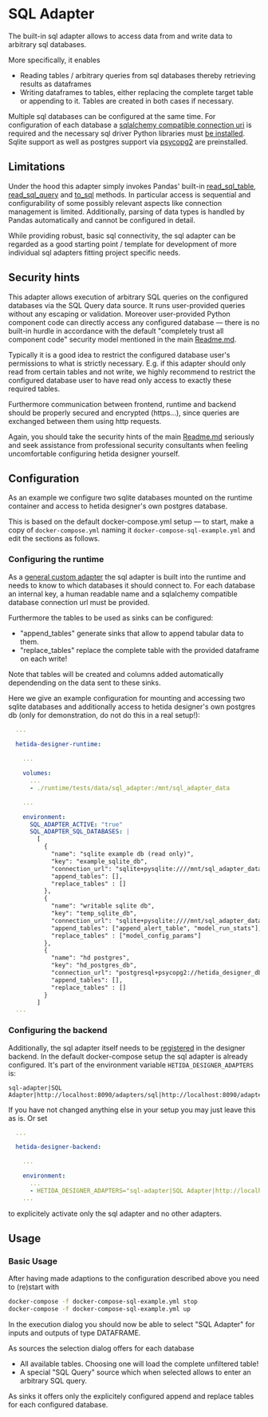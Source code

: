 # SQL Adapter
The built-in sql adapter allows to access data from and write data to arbitrary sql databases.

More specifically, it enables
* Reading tables / arbitrary queries from sql databases thereby retrieving results as dataframes
* Writing dataframes to tables, either replacing the complete target table or appending to it. Tables are created in both cases if necessary.

Multiple sql databases can be configured at the same time. For configuration of each database a [sqlalchemy compatible connection uri](https://docs.sqlalchemy.org/en/20/core/engines.html#database-urls) is required and the necessary sql driver Python libraries must [be installed](../custom_python_dependencies.md). Sqlite support as well as postgres support via [psycopg2](https://pypi.org/project/psycopg2/) are preinstalled.

## Limitations
Under the hood this adapter simply invokes Pandas' built-in [read_sql_table](https://pandas.pydata.org/docs/reference/api/pandas.read_sql_table.html), [read_sql_query](https://pandas.pydata.org/docs/reference/api/pandas.read_sql_query.html) and [to_sql](https://pandas.pydata.org/docs/reference/api/pandas.DataFrame.to_sql.html) methods. In particular access is sequential and configurability of some possibly relevant aspects like connection management is limited. Additionally, parsing of data types is handled by Pandas automatically and cannot be configured in detail.

While providing robust, basic sql connectivity, the sql adapter can be regarded as a good starting point / template for development of more individual sql adapters fitting project specific needs.

## Security hints

This adapter allows execution of arbitrary SQL queries on the configured databases via the SQL Query data source. It runs user-provided queries without any escaping or validation. Moreover user-provided Python component code can directly access any configured database — there is no built-in hurdle in accordance with the default "completely trust all component code" security model mentioned in the main [Readme.md](../../README.md#security-hints).

Typically it is a good idea to restrict the configured database user's permissions to what is strictly necessary. E.g. if this adapter should only read from certain tables and not write, we highly recommend to restrict the configured database user to have read only access to exactly these required tables.

Furthermore communication between frontend, runtime and backend should be properly secured and encrypted (https...), since queries are exchanged between them using http requests.

Again, you should take the security hints of the main [Readme.md](../../README.md#security-hints) seriously and seek assistance from professional security consultants when feeling uncomfortable configuring hetida designer yourself.

## Configuration

As an example we configure two sqlite databases mounted on the runtime container and access to hetida designer's own postgres database.

This is based on the default docker-compose.yml setup — to start, make a copy of `docker-compose.yml` naming it `docker-compose-sql-example.yml` and edit the sections as follows.

### Configuring the runtime

As a [general custom adapter](general_custom_adapters/instructions.md) the sql adapter is built into the runtime and needs to know to which databases it should
connect to. For each database an internal key, a human readable name and a sqlalchemy compatible database connection url must be provided.

Furthermore the tables to be used as sinks can be configured:

* "append_tables" generate sinks that allow to append tabular data to them.
* "replace_tables" replace the complete table with the provided dataframe on each write!

Note that tables will be created and columns added automatically dependending on the data sent to these sinks.

Here we give an example configuration for mounting and accessing two sqlite databases and additionally access to hetida designer's own postgres db (only for demonstration, do not do this in a real setup!):

```yaml
  ...

  hetida-designer-runtime:
    
    ...

    volumes:
      ...
      - ./runtime/tests/data/sql_adapter:/mnt/sql_adapter_data

    ...

    environment:
      SQL_ADAPTER_ACTIVE: "true"
      SQL_ADAPTER_SQL_DATABASES: |
        [
          {
            "name": "sqlite example db (read only)",
            "key": "example_sqlite_db",
            "connection_url": "sqlite+pysqlite:////mnt/sql_adapter_data/example_sqlite.db",
            "append_tables": [],
            "replace_tables" : []
          },
          {
            "name": "writable sqlite db",
            "key": "temp_sqlite_db",
            "connection_url": "sqlite+pysqlite:////mnt/sql_adapter_data/writable_sqlite.db",
            "append_tables": ["append_alert_table", "model_run_stats"],
            "replace_tables" : ["model_config_params"]            
          },
          {
            "name": "hd postgres",
            "key": "hd_postgres_db",
            "connection_url": "postgresql+psycopg2://hetida_designer_dbuser:hetida_designer_dbpasswd@hetida-designer-db:5432/hetida_designer_db",
            "append_tables": [],
            "replace_tables" : []            
          }
        ]
  ...
```

### Configuring the backend

Additionally, the sql adapter itself needs to be [registered](./adapter_registration.md) in the designer backend. In the default docker-compose setup the sql adapter is already configured. It's part of the environment variable `HETIDA_DESIGNER_ADAPTERS` is:

```
sql-adapter|SQL Adapter|http://localhost:8090/adapters/sql|http://localhost:8090/adapters/sql
```

If you have not changed anything else in your setup you may just leave this as is. Or set

```yaml
  ...

  hetida-designer-backend:

    ...

    environment:
      ...
      - HETIDA_DESIGNER_ADAPTERS="sql-adapter|SQL Adapter|http://localhost:8090/adapters/sql|http://localhost:8090/adapters/sql"
    ...
```
to explicitely activate only the sql adapter and no other adapters.


## Usage

### Basic Usage

After having made adaptions to the configuration described above you need to (re)start with

```bash
docker-compose -f docker-compose-sql-example.yml stop
docker-compose -f docker-compose-sql-example.yml up
```

In the execution dialog you should now be able to select "SQL Adapter" for inputs and outputs of type DATAFRAME.

As sources the selection dialog offers for each database
* All available tables. Choosing one will load the complete unfiltered table!
* A special "SQL Query" source which when selected allows to enter an arbitrary SQL query.

As sinks it offers only the explicitely configured append and replace tables for each configured database.

